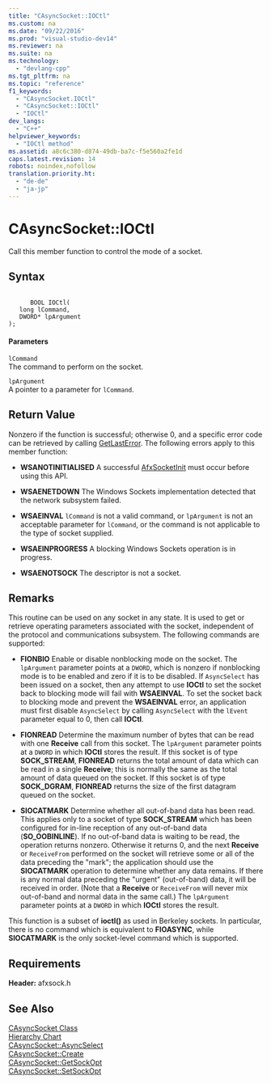 ```yaml
---
title: "CAsyncSocket::IOCtl"
ms.custom: na
ms.date: "09/22/2016"
ms.prod: "visual-studio-dev14"
ms.reviewer: na
ms.suite: na
ms.technology: 
  - "devlang-cpp"
ms.tgt_pltfrm: na
ms.topic: "reference"
f1_keywords: 
  - "CAsyncSocket.IOCtl"
  - "CAsyncSocket::IOCtl"
  - "IOCtl"
dev_langs: 
  - "C++"
helpviewer_keywords: 
  - "IOCtl method"
ms.assetid: a8c6c380-d874-49db-ba7c-f5e560a2fe1d
caps.latest.revision: 14
robots: noindex,nofollow
translation.priority.ht: 
  - "de-de"
  - "ja-jp"
---
```

# CAsyncSocket::IOCtl
Call this member function to control the mode of a socket.  
  
## Syntax  
  
```  
  
      BOOL IOCtl(  
   long lCommand,  
   DWORD* lpArgument   
);  
```  
  
#### Parameters  
 `lCommand`  
 The command to perform on the socket.  
  
 `lpArgument`  
 A pointer to a parameter for `lCommand`.  
  
## Return Value  
 Nonzero if the function is successful; otherwise 0, and a specific error code can be retrieved by calling [GetLastError](../vs140/casyncsocket--getlasterror.md). The following errors apply to this member function:  
  
-   **WSANOTINITIALISED** A successful [AfxSocketInit](../vs140/afxsocketinit.md) must occur before using this API.  
  
-   **WSAENETDOWN** The Windows Sockets implementation detected that the network subsystem failed.  
  
-   **WSAEINVAL** `lCommand` is not a valid command, or `lpArgument` is not an acceptable parameter for `lCommand`, or the command is not applicable to the type of socket supplied.  
  
-   **WSAEINPROGRESS** A blocking Windows Sockets operation is in progress.  
  
-   **WSAENOTSOCK** The descriptor is not a socket.  
  
## Remarks  
 This routine can be used on any socket in any state. It is used to get or retrieve operating parameters associated with the socket, independent of the protocol and communications subsystem. The following commands are supported:  
  
-   **FIONBIO** Enable or disable nonblocking mode on the socket. The `lpArgument` parameter points at a `DWORD`, which is nonzero if nonblocking mode is to be enabled and zero if it is to be disabled. If `AsyncSelect` has been issued on a socket, then any attempt to use **IOCtl** to set the socket back to blocking mode will fail with **WSAEINVAL**. To set the socket back to blocking mode and prevent the **WSAEINVAL** error, an application must first disable `AsyncSelect` by calling `AsyncSelect` with the `lEvent` parameter equal to 0, then call **IOCtl**.  
  
-   **FIONREAD** Determine the maximum number of bytes that can be read with one **Receive** call from this socket. The `lpArgument` parameter points at a `DWORD` in which **IOCtl** stores the result. If this socket is of type **SOCK_STREAM**, **FIONREAD** returns the total amount of data which can be read in a single **Receive**; this is normally the same as the total amount of data queued on the socket. If this socket is of type **SOCK_DGRAM**, **FIONREAD** returns the size of the first datagram queued on the socket.  
  
-   **SIOCATMARK** Determine whether all out-of-band data has been read. This applies only to a socket of type **SOCK_STREAM** which has been configured for in-line reception of any out-of-band data (**SO_OOBINLINE**). If no out-of-band data is waiting to be read, the operation returns nonzero. Otherwise it returns 0, and the next **Receive** or `ReceiveFrom` performed on the socket will retrieve some or all of the data preceding the "mark"; the application should use the **SIOCATMARK** operation to determine whether any data remains. If there is any normal data preceding the "urgent" (out-of-band) data, it will be received in order. (Note that a **Receive** or `ReceiveFrom` will never mix out-of-band and normal data in the same call.) The `lpArgument` parameter points at a `DWORD` in which **IOCtl** stores the result.  
  
 This function is a subset of **ioctl()** as used in Berkeley sockets. In particular, there is no command which is equivalent to **FIOASYNC**, while **SIOCATMARK** is the only socket-level command which is supported.  
  
## Requirements  
 **Header:** afxsock.h  
  
## See Also  
 [CAsyncSocket Class](../vs140/casyncsocket-class.md)   
 [Hierarchy Chart](../vs140/hierarchy-chart.md)   
 [CAsyncSocket::AsyncSelect](../vs140/casyncsocket--asyncselect.md)   
 [CAsyncSocket::Create](../vs140/casyncsocket--create.md)   
 [CAsyncSocket::GetSockOpt](../vs140/casyncsocket--getsockopt.md)   
 [CAsyncSocket::SetSockOpt](../vs140/casyncsocket--setsockopt.md)